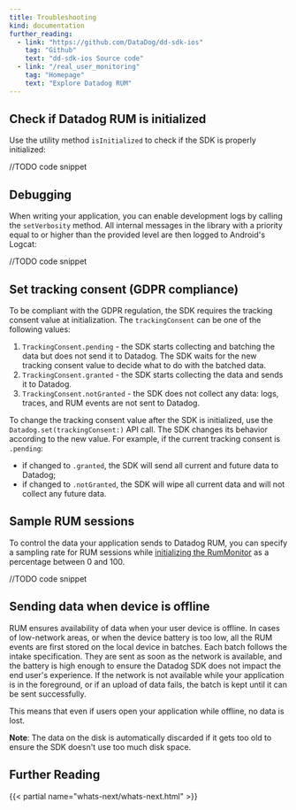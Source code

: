 ```yaml
---
title: Troubleshooting
kind: documentation
further_reading:
  - link: "https://github.com/DataDog/dd-sdk-ios"
    tag: "Github"
    text: "dd-sdk-ios Source code"
  - link: "/real_user_monitoring"
    tag: "Homepage"
    text: "Explore Datadog RUM"
---
```


## Check if Datadog RUM is initialized
Use the utility method `isInitialized` to check if the SDK is properly initialized:

//TODO code snippet

## Debugging
When writing your application, you can enable development logs by calling the `setVerbosity` method. All internal messages in the library with a priority equal to or higher than the provided level are then logged to Android's Logcat:

//TODO code snippet

## Set tracking consent (GDPR compliance)

To be compliant with the GDPR regulation, the SDK requires the tracking consent value at initialization.
The `trackingConsent` can be one of the following values:

1. `TrackingConsent.pending` - the SDK starts collecting and batching the data but does not send it to Datadog. The SDK waits for the new tracking consent value to decide what to do with the batched data.
2. `TrackingConsent.granted` - the SDK starts collecting the data and sends it to Datadog.
3. `TrackingConsent.notGranted` - the SDK does not collect any data: logs, traces, and RUM events are not sent to Datadog.

To change the tracking consent value after the SDK is initialized, use the `Datadog.set(trackingConsent:)` API call.
The SDK changes its behavior according to the new value. For example, if the current tracking consent is `.pending`:

- if changed to `.granted`, the SDK will send all current and future data to Datadog;
- if changed to `.notGranted`, the SDK will wipe all current data and will not collect any future data.

## Sample RUM sessions

To control the data your application sends to Datadog RUM, you can specify a sampling rate for RUM sessions while [initializing the RumMonitor][1] as a percentage between 0 and 100.

//TODO code snippet

## Sending data when device is offline

RUM ensures availability of data when your user device is offline. In cases of low-network areas, or when the device battery is too low, all the RUM events are first stored on the local device in batches. Each batch follows the intake specification. They are sent as soon as the network is available, and the battery is high enough to ensure the Datadog SDK does not impact the end user's experience. If the network is not available while your application is in the foreground, or if an upload of data fails, the batch is kept until it can be sent successfully.

This means that even if users open your application while offline, no data is lost.

**Note**: The data on the disk is automatically discarded if it gets too old to ensure the SDK doesn't use too much disk space.

## Further Reading

{{< partial name="whats-next/whats-next.html" >}}

[1]:/real_user_monitoring/android/
